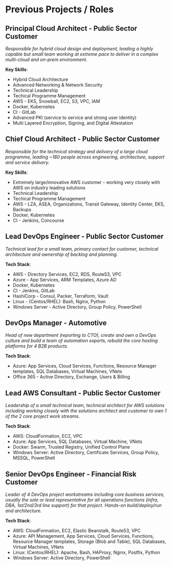 # Previous Projects / Roles

## Principal Cloud Architect - Public Sector Customer
*Responsible for hybrid cloud design and deployment, leading a highly capable but small team working at extreme pace to deliver in a complex multi-cloud and on-prem environment.*

**Key Skills**:
- Hybrid Cloud Architecture
- Advanced Networking & Network Security
- Technical Leadership
- Techical Programme Management
- AWS - EKS, Snowball, EC2, S3, VPC, IAM
- Docker, Kubernetes
- CI - GitLab
- Advanced PKI (service to service and strong user identity)
- Multi Layered Encryption, Signing, and Digital Attestation

## Chief Cloud Architect - Public Sector Customer
*Responsible for the technical strategy and delivery of a large cloud programme, leading ~180 people across engineering, architecture, support and service delivery.*

**Key Skills**:
- Extremely large/innovative AWS customer - working very closely with AWS on industry leading solutions
- Technical Leadership
- Techical Programme Management
- AWS - LZA, ASEA, Organizations, Transit Gateway, Identity Center, EKS, Backups
- Docker, Kubernetes
- CI - Jenkins, Concourse

## Lead DevOps Engineer - Public Sector Customer
*Technical lead for a small team, primary contact for customer, technical architecture and ownership of backlog and planning.*

**Tech Stack**:
- AWS - Directory Services, EC2, RDS, Route53, VPC
- Azure - App Services, ARM Templates, Azure AD
- Docker, Kubernetes
- CI - Jenkins, GitLab
- HashiCorp - Consul, Packer, Terraform, Vault
- Linux - (Centos/RHEL): Bash, Nginx, Python
- Windows Server - Active Directory, Group Policy, PowerShell

## DevOps Manager - Automotive
*Head of new department (reporting to CTO), create and own a DevOps culture and build a team of automation experts, rebuild the core hosting platforms for 4 B2B products.*

**Tech Stack**:
- Azure: App Services, Cloud Services, Functions, Resource Manager templates, SQL Databases, Virtual Machines, VNets
- Office 365 - Active Directory, Exchange, Users & Billing

## Lead AWS Consultant - Public Sector Customer
*Leadership of a small technical team, technical architect for AWS solutions including working closely with the solutions architect and customer to own 1 of the 2 core project work streams.*

**Tech Stack**:
- AWS: CloudFormation, EC2, VPC
- Azure: App Services, SQL Databases, Virtual Machine, VNets
- Docker: Swarm, Trusted Registry, Unified Control Plane
- Windows Server: Active Directory, Certificate Services, Group Policy, MSSQL, PowerShell

## Senior DevOps Engineer - Financial Risk Customer
*Leader of 4 DevOps project workstreams including core business services, usually the sole or lead representative for all operations functions (infra, DBA, 1st/2nd/3rd line support) for that project. Hands-on build/deploy/run and architecture.*

**Tech Stack**:
- AWS: CloudFormation, EC2, Elastic Beanstalk, Route53, VPC
- Azure: API Management, App Services, Cloud Services, Functions, Resource Manager templates, Storage (Blob and Table), SQL Databases, Virtual Machines, VNets
- Linux: (Centos/RHEL): Apache, Bash, HAProxy, Nginx, Postfix, Python
- Windows Server: Active Directory, PowerShell
